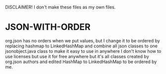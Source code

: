 DISCLAIMER! 
I don't make these files as my own files.

# JSON-WITH-ORDER
org.json has no orders when we put values, but I change it to be ordered by replacing hashmap to LinkedHashMap and combine all json classes to one jsonobject.java class to make it easy to use in anywhere
I don't know how to use licenses but use it for free anywhere but it's all classes created by org.json authors and edited HashMap to LinkedHashMap to be ordered by me.

